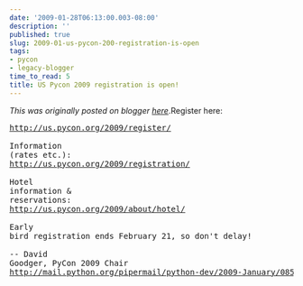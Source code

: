 ```yaml
---
date: '2009-01-28T06:13:00.003-08:00'
description: ''
published: true
slug: 2009-01-us-pycon-200-registration-is-open
tags:
- pycon
- legacy-blogger
time_to_read: 5
title: US Pycon 2009 registration is open!
---
```


*This was originally posted on blogger [here](https://pydanny.blogspot.com/2009/01/us-pycon-200-registration-is-open.html)*.Register here:<br /><pre><a href="http://us.pycon.org/2009/register/">http://us.pycon.org/2009/register/</a><br /><br />Information (rates etc.):<br /><a href="http://us.pycon.org/2009/registration/">http://us.pycon.org/2009/registration/</a><br /><br />Hotel information &amp; reservations:<br /><a href="http://us.pycon.org/2009/about/hotel/">http://us.pycon.org/2009/about/hotel/</a><br /><br />Early bird registration ends February 21, so don't delay!<br /><br />-- David Goodger, PyCon 2009 Chair<br />http://mail.python.org/pipermail/python-dev/2009-January/085579.html</pre>